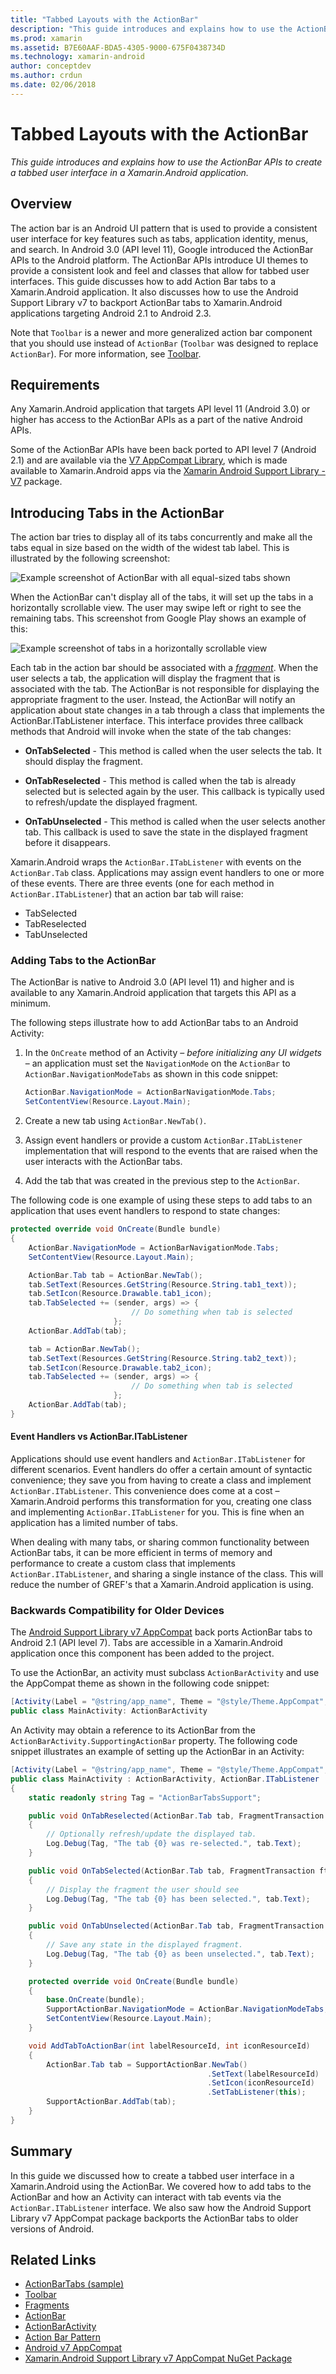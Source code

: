 ```yaml
---
title: "Tabbed Layouts with the ActionBar"
description: "This guide introduces and explains how to use the ActionBar APIs to create a tabbed user interface in a Xamarin.Android application."
ms.prod: xamarin
ms.assetid: B7E60AAF-BDA5-4305-9000-675F0438734D
ms.technology: xamarin-android
author: conceptdev
ms.author: crdun
ms.date: 02/06/2018
---
```


# Tabbed Layouts with the ActionBar

_This guide introduces and explains how to use the ActionBar APIs to create a tabbed user interface in a Xamarin.Android application._

## Overview

The action bar is an Android UI pattern that is used to provide a 
consistent user interface for key features such as tabs, application 
identity, menus, and search. In Android 3.0 (API level 11), Google 
introduced the ActionBar APIs to the Android platform. The ActionBar 
APIs introduce UI themes to provide a consistent look and feel and 
classes that allow for tabbed user interfaces. This guide discusses how 
to add Action Bar tabs to a Xamarin.Android application. It also 
discusses how to use the Android Support Library v7 to backport 
ActionBar tabs to Xamarin.Android applications targeting Android 2.1 to 
Android 2.3. 

Note that `Toolbar` is a newer and more generalized action bar component
that you should use instead of `ActionBar` (`Toolbar` was designed to
replace `ActionBar`). For more information, see
[Toolbar](~/android/user-interface/controls/tool-bar/index.md). 

## Requirements

Any Xamarin.Android application that targets API level 11 (Android 3.0) 
or higher has access to the ActionBar APIs as a part of the native 
Android APIs. 

Some of the ActionBar APIs have been back ported to API level 7
(Android 2.1) and are available via the
[V7 AppCompat Library](https://developer.android.com/tools/support-library/features.html#v7-appcompat),
which is made available to Xamarin.Android apps via the
[Xamarin Android Support Library - V7](https://www.nuget.org/packages/Xamarin.Android.Support.v7.AppCompat/)
package.

## Introducing Tabs in the ActionBar

The action bar tries to display all of its tabs concurrently and make 
all the tabs equal in size based on the width of the widest tab label. 
This is illustrated by the following screenshot: 

![Example screenshot of ActionBar with all equal-sized tabs shown](with-action-bar-images/image1.png)

When the ActionBar can't display all of the tabs, it will set up the 
tabs in a horizontally scrollable view. The user may swipe left or 
right to see the remaining tabs. This screenshot from Google Play shows 
an example of this: 

![Example screenshot of tabs in a horizontally scrollable view](with-action-bar-images/image2.png)

Each tab in the action bar should be associated with a 
[*fragment*](~/android/platform/fragments/index.md). When the 
user selects a tab, the application will display the fragment that is 
associated with the tab. The ActionBar is not responsible for 
displaying the appropriate fragment to the user. Instead, the ActionBar 
will notify an application about state changes in a tab through a class 
that implements the ActionBar.ITabListener interface. This interface 
provides three callback methods that Android will invoke when the state 
of the tab changes: 

- **OnTabSelected** - This method is called when the user selects the
   tab. It should display the fragment.

- **OnTabReselected** - This method is called when the tab is already
   selected but is selected again by the user. This callback is
   typically used to refresh/update the displayed fragment.

- **OnTabUnselected** - This method is called when the user selects
   another tab. This callback is used to save the state in the
   displayed fragment before it disappears.

Xamarin.Android wraps the `ActionBar.ITabListener` with events on the 
`ActionBar.Tab` class. Applications may assign event handlers to one or 
more of these events. There are three events (one for each method in 
`ActionBar.ITabListener`) that an action bar tab will raise: 

- TabSelected
- TabReselected
- TabUnselected

### Adding Tabs to the ActionBar

The ActionBar is native to Android 3.0 (API level 11) and higher and is 
available to any Xamarin.Android application that targets this API as a 
minimum. 

The following steps illustrate how to add ActionBar tabs to an Android 
Activity: 

1. In the `OnCreate` method of an Activity &ndash; *before initializing
   any UI widgets* &ndash; an application must set the `NavigationMode`
   on the `ActionBar` to `ActionBar.NavigationModeTabs` as shown in
   this code snippet:

   ```csharp
   ActionBar.NavigationMode = ActionBarNavigationMode.Tabs;
   SetContentView(Resource.Layout.Main);
   ```

2. Create a new tab using `ActionBar.NewTab()`.

3. Assign event handlers or provide a custom `ActionBar.ITabListener`
   implementation that will respond to the events that are raised when
   the user interacts with the ActionBar tabs.

4. Add the tab that was created in the previous step to the
   `ActionBar`.

The following code is one example of using these steps to add tabs to 
an application that uses event handlers to respond to state changes: 

```csharp
protected override void OnCreate(Bundle bundle)
{
    ActionBar.NavigationMode = ActionBarNavigationMode.Tabs;
    SetContentView(Resource.Layout.Main);

    ActionBar.Tab tab = ActionBar.NewTab();
    tab.SetText(Resources.GetString(Resource.String.tab1_text));
    tab.SetIcon(Resource.Drawable.tab1_icon);
    tab.TabSelected += (sender, args) => {
                           // Do something when tab is selected
                       };
    ActionBar.AddTab(tab);

    tab = ActionBar.NewTab();
    tab.SetText(Resources.GetString(Resource.String.tab2_text));
    tab.SetIcon(Resource.Drawable.tab2_icon);
    tab.TabSelected += (sender, args) => {
                           // Do something when tab is selected
                       };
    ActionBar.AddTab(tab);
}
```

#### Event Handlers vs ActionBar.ITabListener

Applications should use event handlers and `ActionBar.ITabListener` for 
different scenarios. Event handlers do offer a certain amount of 
syntactic convenience; they save you from having to create a class and 
implement `ActionBar.ITabListener`. This convenience does come at a 
cost &ndash; Xamarin.Android performs this transformation for you, creating 
one class and implementing `ActionBar.ITabListener` for you. This is 
fine when an application has a limited number of tabs. 

When dealing with many tabs, or sharing common functionality between 
ActionBar tabs, it can be more efficient in terms of memory and 
performance to create a custom class that implements 
`ActionBar.ITabListener`, and sharing a single instance of the class. 
This will reduce the number of GREF's that a Xamarin.Android 
application is using. 

### Backwards Compatibility for Older Devices

The
[Android Support Library v7 AppCompat](https://www.nuget.org/packages/Xamarin.Android.Support.v7.AppCompat/)
back ports ActionBar tabs to Android 2.1 (API level 7). Tabs are
accessible in a Xamarin.Android application once this component has
been added to the project.

To use the ActionBar, an activity must subclass `ActionBarActivity` and
use the AppCompat theme as shown in the following code snippet:

```csharp
[Activity(Label = "@string/app_name", Theme = "@style/Theme.AppCompat", MainLauncher = true, Icon = "@drawable/ic_launcher")]
public class MainActivity: ActionBarActivity
```

An Activity may obtain a reference to its ActionBar from the
`ActionBarActivity.SupportingActionBar` property. The following code
snippet illustrates an example of setting up the ActionBar in an
Activity:

```csharp
[Activity(Label = "@string/app_name", Theme = "@style/Theme.AppCompat", MainLauncher = true, Icon = "@drawable/ic_launcher")]
public class MainActivity : ActionBarActivity, ActionBar.ITabListener
{
    static readonly string Tag = "ActionBarTabsSupport";

    public void OnTabReselected(ActionBar.Tab tab, FragmentTransaction ft)
    {
        // Optionally refresh/update the displayed tab.
        Log.Debug(Tag, "The tab {0} was re-selected.", tab.Text);
    }

    public void OnTabSelected(ActionBar.Tab tab, FragmentTransaction ft)
    {
        // Display the fragment the user should see
        Log.Debug(Tag, "The tab {0} has been selected.", tab.Text);
    }

    public void OnTabUnselected(ActionBar.Tab tab, FragmentTransaction ft)
    {
        // Save any state in the displayed fragment.
        Log.Debug(Tag, "The tab {0} as been unselected.", tab.Text);
    }

    protected override void OnCreate(Bundle bundle)
    {
        base.OnCreate(bundle);
        SupportActionBar.NavigationMode = ActionBar.NavigationModeTabs;
        SetContentView(Resource.Layout.Main);
    }

    void AddTabToActionBar(int labelResourceId, int iconResourceId)
    {
        ActionBar.Tab tab = SupportActionBar.NewTab()
                                            .SetText(labelResourceId)
                                            .SetIcon(iconResourceId)
                                            .SetTabListener(this);
        SupportActionBar.AddTab(tab);
    }
}
```

## Summary

In this guide we discussed how to create a tabbed user interface in a 
Xamarin.Android using the ActionBar. We covered how to add tabs to the 
ActionBar and how an Activity can interact with tab events via the 
`ActionBar.ITabListener` interface. We also saw how the Android Support 
Library v7 AppCompat package backports the ActionBar tabs to older 
versions of Android. 

## Related Links

- [ActionBarTabs (sample)](https://docs.microsoft.com/samples/xamarin/monodroid-samples/userinterface-actionbartabs)
- [Toolbar](~/android/user-interface/controls/tool-bar/index.md)
- [Fragments](~/android/platform/fragments/index.md)
- [ActionBar](https://developer.android.com/guide/topics/ui/actionbar.html)
- [ActionBarActivity](https://developer.android.com/reference/android/support/v7/app/ActionBarActivity.html)
- [Action Bar Pattern](https://developer.android.com/design/patterns/actionbar.html)
- [Android v7 AppCompat](https://developer.android.com/tools/support-library/features.html#v7-appcompat)
- [Xamarin.Android Support Library v7 AppCompat NuGet Package](https://www.nuget.org/packages/Xamarin.Android.Support.v7.AppCompat/)
